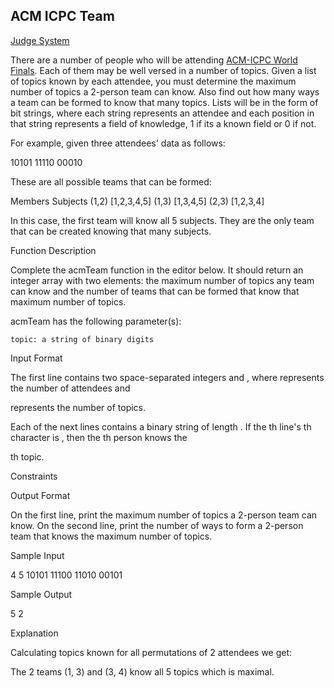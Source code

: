 ## ACM ICPC Team

[Judge System](https://www.hackerrank.com/challenges/acm-icpc-team/problem)

There are a number of people who will be attending [ACM-ICPC World Finals](https://en.wikipedia.org/wiki/International_Collegiate_Programming_Contest). Each of them may be well versed in a number of topics. Given a list of topics known by each attendee, you must determine the maximum number of topics a 2-person team can know. Also find out how many ways a team can be formed to know that many topics. Lists will be in the form of bit strings, where each string represents an attendee and each position in that string represents a field of knowledge, 1 if its a known field or 0 if not.

For example, given three attendees' data as follows:

10101
11110
00010

These are all possible teams that can be formed:

Members Subjects
(1,2)   [1,2,3,4,5]
(1,3)   [1,3,4,5]
(2,3)   [1,2,3,4]

In this case, the first team will know all 5 subjects. They are the only team that can be created knowing that many subjects.

Function Description

Complete the acmTeam function in the editor below. It should return an integer array with two elements: the maximum number of topics any team can know and the number of teams that can be formed that know that maximum number of topics.

acmTeam has the following parameter(s):

    topic: a string of binary digits

Input Format

The first line contains two space-separated integers
and , where represents the number of attendees and

represents the number of topics.

Each of the next
lines contains a binary string of length . If the th line's th character is , then the th person knows the

th topic.

Constraints


Output Format

On the first line, print the maximum number of topics a 2-person team can know.
On the second line, print the number of ways to form a 2-person team that knows the maximum number of topics.

Sample Input

4 5
10101
11100
11010
00101

Sample Output

5
2

Explanation

Calculating topics known for all permutations of 2 attendees we get:






The 2 teams (1, 3) and (3, 4) know all 5 topics which is maximal.

